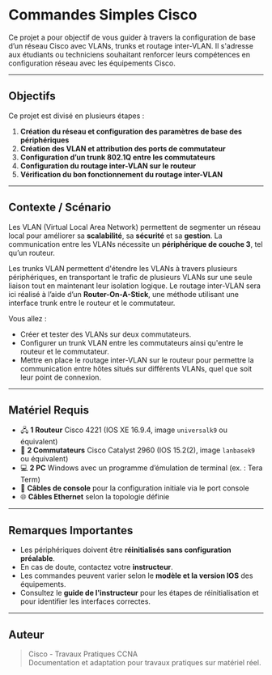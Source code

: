 

# Commandes Simples Cisco

Ce projet a pour objectif de vous guider à travers la configuration de base d’un réseau Cisco avec VLANs, trunks et routage inter-VLAN. Il s'adresse aux étudiants ou techniciens souhaitant renforcer leurs compétences en configuration réseau avec les équipements Cisco.

---

## Objectifs

Ce projet est divisé en plusieurs étapes :

1. **Création du réseau et configuration des paramètres de base des périphériques**
2. **Création des VLAN et attribution des ports de commutateur**
3. **Configuration d’un trunk 802.1Q entre les commutateurs**
4. **Configuration du routage inter-VLAN sur le routeur**
5. **Vérification du bon fonctionnement du routage inter-VLAN**

---

## Contexte / Scénario

Les VLAN (Virtual Local Area Network) permettent de segmenter un réseau local pour améliorer sa **scalabilité**, sa **sécurité** et sa **gestion**. La communication entre les VLANs nécessite un **périphérique de couche 3**, tel qu’un routeur.

Les trunks VLAN permettent d'étendre les VLANs à travers plusieurs périphériques, en transportant le trafic de plusieurs VLANs sur une seule liaison tout en maintenant leur isolation logique. Le routage inter-VLAN sera ici réalisé à l’aide d’un **Router-On-A-Stick**, une méthode utilisant une interface trunk entre le routeur et le commutateur.

Vous allez :

- Créer et tester des VLANs sur deux commutateurs.
- Configurer un trunk VLAN entre les commutateurs ainsi qu'entre le routeur et le commutateur.
- Mettre en place le routage inter-VLAN sur le routeur pour permettre la communication entre hôtes situés sur différents VLANs, quel que soit leur point de connexion.

---

## Matériel Requis

- 🖧 **1 Routeur** Cisco 4221 (IOS XE 16.9.4, image `universalk9` ou équivalent)
- 🔌 **2 Commutateurs** Cisco Catalyst 2960 (IOS 15.2(2), image `lanbasek9` ou équivalent)
- 💻 **2 PC** Windows avec un programme d’émulation de terminal (ex. : Tera Term)
- 🧵 **Câbles de console** pour la configuration initiale via le port console
- 🌐 **Câbles Ethernet** selon la topologie définie

---

## Remarques Importantes

- Les périphériques doivent être **réinitialisés sans configuration préalable**.
- En cas de doute, contactez votre **instructeur**.
- Les commandes peuvent varier selon le **modèle et la version IOS** des équipements.
- Consultez le **guide de l'instructeur** pour les étapes de réinitialisation et pour identifier les interfaces correctes.

---

## Auteur

> Cisco - Travaux Pratiques CCNA  
> Documentation et adaptation pour travaux pratiques sur matériel réel.
